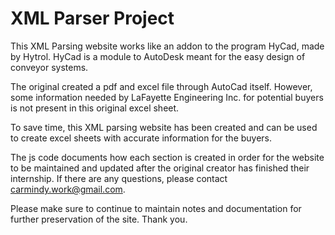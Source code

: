 # XML Parser Project

  This XML Parsing website works like an addon to the program HyCad, made by Hytrol. HyCad is a module to AutoDesk meant for the easy design of conveyor systems.
  
  The original created a pdf and excel file through AutoCad itself. However, some information needed by LaFayette Engineering Inc. for potential buyers is not present in this original excel sheet.

  To save time, this XML parsing website has been created and can be used to create excel sheets with accurate information for the buyers.

  The js code documents how each section is created in order for the website to be maintained and updated after the original creator has finished their internship. If there are any questions, please contact carmindy.work@gmail.com.

  Please make sure to continue to maintain notes and documentation for further preservation of the site. Thank you.
